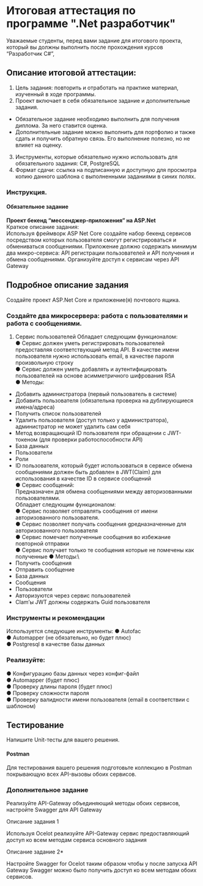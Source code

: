# Итоговая аттестация по программе ".Net разработчик"
Уважаемые студенты, перед вами задание для итогового проекта, который вы
должны выполнить после прохождения курсов “Разработчик C#”,
## Описание итоговой аттестации:
1) Цель задания: повторить и отработать на практике материал, изученный
в ходе программы.
2) Проект включает в себя обязательное задание и дополнительные
задания.
- Обязательное задание необходимо выполнить для получения
диплома. За него ставится оценка.
- Дополнительные задание можно выполнить для портфолио и
также сдать и получить обратную связь. Его выполнение полезно,
но не влияет на оценку.
3) Инструменты, которые обязательно нужно использовать для
обязательного задания: C#, PostgreSQL
4) Формат сдачи: ссылка на подписанную и доступную для просмотра копию
данного шаблона с выполненными заданиями в синих полях. 
### Инструкция.
#### Обязательное задание
**Проект бекенд “мессенджер-приложения” на ASP.Net**\
Краткое описание задания:\
Используя фреймворк ASP Net Core создайте набор бекенд сервисов
посредством которых пользователя смогут регистрироваться и обмениваться
сообщениями. Приложение должно содержать минимум два микро-сервиса:
API регистрации пользователей и API получения и обмена сообщениями.
Организуйте доступ к сервисам через API Gateway

## Подробное описание задания
Создайте проект ASP.Net Core и приложение(я) почтового ящика.
### Создайте два микросервера: работа с пользователями и работа с сообщениями.
1. Сервис пользователей
Обладает следующим функционалом:\
● Сервис должен уметь регистрировать пользователей предоставляя соответствующий метод API. В качестве имени пользователя нужно использовать email, в качестве пароля произвольную строку\
● Сервис должен уметь добавлять и аутентифицировать пользователей на основе асимметричного шифрования RSA\
● Методы:
- Добавить администратора (первый пользователь в системе)
- Добавить пользователя (обязательна проверка на
дублирующиеся имена/адреса)
- Получить список пользователей
- Удалить пользователя (доступ только у администратора),
администратор не может удалить сам себя
- Метод возвращающий ID пользователя при обращении с
JWT-токеном (для проверки работоспособности API)
- База данных
- Пользователи
- Роли
- ID пользователя, который будет использоваться в сервисе обмена сообщениями должен быть добавлен в JWT(Claim) для использования в качестве ID в сервисе сообщений\
● Сервис сообщений:\
Предназначен для обмена сообщениями между авторизованными пользователями.\
Обладает следующим функционалом:\
● Сервис позволяет отправлять сообщения от имени авторизованного пользователя.\
● Сервис позволяет получать сообщения gредназначенные для авторизованного пользователя\
● Сервис помечает полученные сообщения во избежание повторной отправки\
● Сервис получает только те сообщения которые не помечены как полученные
● Методы:\
- Получить сообщения
- Отправить сообщение
- База данных
- Сообщения
- Пользователи
- Авторизуются через сервис пользователей
- Clam’ы JWT должны содержать Guid пользователя

### Инструменты и рекомендации
Используется следующие инструменты:
● Autofac\
● Automapper (не обязательно, но будет плюс)\
● Postgresql в качестве базы данных
### Реализуйте:
● Конфигурацию базы данных через конфиг-файл\
● Automapper (будет плюс)\
● Проверку длины пароля (будет плюс)\
● Проверку сложности пароля\
● Проверку валидности имени пользователя (email в соответствии с шаблоном)
## Тестирование
Напишите Unit-тесты для вашего решения.
#### Postman
Для тестирования вашего решения подготовьте коллекцию в Postman
покрывающую всех API-вызовы обоих сервисов.

### Дополнительное задание
Реализуйте API-Gateway объединяющий методы обоих
сервисов, настройте Swagger для API Gateway

Описание задания 1

Используя Ocelot реализуйте API-Gateway сервис предоставляющий доступ ко всем методам сервиса основного задания

Описание задание 2*

Настройте Swagger for Ocelot таким образом чтобы у после запуска API Gateway Swagger можно было получить доступ ко всем методам обоих сервисов.